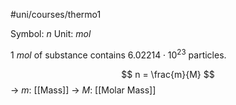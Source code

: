 #uni/courses/thermo1 

Symbol: $n$
Unit: $mol$

$1\ mol$ of substance contains $6.02214 \cdot 10^{23}$ particles.

$$
n = \frac{m}{M}
$$
-> $m$: [[Mass]]
-> $M$: [[Molar Mass]]